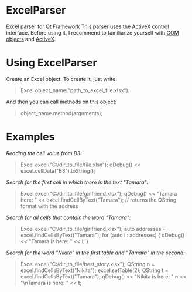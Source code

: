 # ExcelParser
Excel parser for Qt Framework
This parser uses the ActiveX control interface.
Before using it, I recommend to familiarize yourself with [COM objects](https://docs.microsoft.com/en-us/windows/win32/com/the-component-object-model) and [ActiveX](https://docs.microsoft.com/en-us/windows/win32/com/activex-controls).

# Using ExcelParser
Create an Excel object. To create it, just write:
> Excel object_name("path_to_excel_file.xlsx").

And then you can call methods on this object:
> object_name.method(arguments);

# Examples
*Reading the cell value from B3:*
> Excel excel("C:/dir_to_file/file.xlsx");
> qDebug() << excel.cellData("B3").toString();

*Search for the first cell in which there is the text "Tamara":*
> Excel excel("C:/dir_to_file/girlfriend.xlsx");
> qDebug() << "Tamara here: " << excel.findCellByText("Tamara"); // returns the QString format with the address

*Search for all cells that contain the word "Tamara":*
> Excel excel("C:/dir_to_file/girlfriend.xlsx");
> auto addresses = excel.findCellsByText("Tamara");
> for (auto i : addresses) { qDebug() << "Tamara is here: " << i; }

*Search for the word "Nikita" in the first table and "Tamara" in the second:*
> Excel excel("C:/dir_to_file/best_story.xlsx");
> QString n = excel.findCellsByText("Nikita");
> excel.setTable(2);
> QString t = excel.findCellsByText("Tamara");
> qDebug() << "Nikita is here: " n << "\nTamara is here: " << t;
